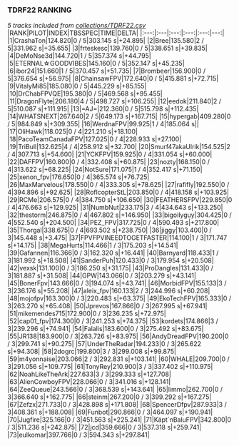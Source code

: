 ### TDRF22 RANKING
*5 tracks included from [collections/TDRF22.csv](/collections/TDRF22.csv)*
|RANK|PILOT|INDEX|TBSSPEC|TIME|DELTA|
|:---:|:---|:---:|:---:|:---:|---:|
|1|CrashaTon|124.820|0 / 5|303.145 s|+24.895|
|2|Bree|135.580|2 / 5|331.962 s|+35.655|
|3|frteskesc|139.760|0 / 5|338.651 s|+39.835|
|4|DeMoNse3d|144.720|1 / 5|357.374 s|+44.795|
|5|ETERNAL☆GOODVIBES|145.160|0 / 5|352.147 s|+45.235|
|6|ibor24|151.660|1 / 5|370.457 s|+51.735|
|7|Brombeer|156.900|0 / 5|376.654 s|+56.975|
|8|ChainsawFPV|172.640|0 / 5|415.881 s|+72.715|
|9|VitalyMi85|185.080|0 / 5|445.229 s|+85.155|
|10|DrChabFPVQE|195.380|0 / 5|469.568 s|+95.455|
|11|DragonFlyte|206.180|4 / 5|498.727 s|+106.255|
|12|eedok|211.840|2 / 5|510.087 s|+111.915|
|13|=AJ=|212.360|0 / 5|515.798 s|+112.435|
|14|WHATSNEXT|267.640|2 / 5|649.173 s|+167.715|
|15|hypergab|409.280|0 / 5|984.849 s|+309.355|
|16|WerdnaFPV|99.925|1 / 4|185.064 s||
|17|OliHawk|118.025|0 / 4|221.210 s|+18.100|
|18|PacoTeamCanadaFPV|127.025|0 / 4|228.933 s|+27.100|
|19|TriBull|132.625|4 / 4|258.912 s|+32.700|
|20|Smurf47akaUlrik|154.525|2 / 4|307.713 s|+54.600|
|21|YCKFPV|159.925|0 / 4|331.054 s|+60.000|
|22|DAFFPV|160.800|0 / 4|332.408 s|+60.875|
|23|nozty|168.150|0 / 4|313.622 s|+68.225|
|24|NotSure|171.075|1 / 4|352.417 s|+71.150|
|25|xenon_fpv|176.650|0 / 4|365.574 s|+76.725|
|26|MaxMarvelous|178.550|0 / 4|333.305 s|+78.625|
|27|rafifly|192.550|0 / 4|394.896 s|+92.625|
|28|RoflcopterStL|203.850|0 / 4|418.158 s|+103.925|
|29|RCMe|206.575|0 / 4|384.750 s|+106.650|
|30|FEATHERSFPV|229.850|0 / 4|476.663 s|+129.925|
|31|NumbNut|233.175|3 / 4|434.643 s|+133.250|
|32|thestorm|246.875|0 / 4|467.802 s|+146.950|
|33|bigoilyguy|304.425|0 / 4|552.540 s|+204.500|
|34|PEZ_FPV|317.725|0 / 4|590.493 s|+217.800|
|35|Thorgal|338.675|0 / 4|693.502 s|+238.750|
|36|jiggy|103.400|0 / 3|145.448 s|+3.475|
|37|FPVFPVINEEDTOGETFASTER|114.100|1 / 3|171.747 s|+14.175|
|38|MegaHurts|114.466|1 / 3|175.203 s|+14.541|
|39|Gafannen|116.366|0 / 3|162.320 s|+16.441|
|40|Barnyard|118.433|1 / 3|181.992 s|+18.508|
|41|SanderPuh|120.433|0 / 3|179.954 s|+20.508|
|42|vexsk|131.100|0 / 3|186.250 s|+31.175|
|43|ProDangles|131.433|0 / 3|181.887 s|+31.508|
|44|GPW|143.066|0 / 3|203.279 s|+43.141|
|45|BonerFpv|143.666|0 / 3|194.074 s|+43.741|
|46|MorbidFPV|155.133|3 / 3|236.176 s|+55.208|
|47|aleix_fpv|160.133|2 / 3|244.996 s|+60.208|
|48|mojofpv|163.300|0 / 3|220.483 s|+63.375|
|49|EkoTechFPV|165.333|0 / 3|263.270 s|+65.408|
|50|Jprevos|167.866|0 / 3|267.995 s|+67.941|
|51|mikemendes715|172.900|0 / 3|236.235 s|+72.975|
|52|cap01_fpv|174.300|0 / 3|241.253 s|+74.375|
|53|kordets|174.866|3 / 3|239.296 s|+74.941|
|54|Falalis|183.600|0 / 3|275.492 s|+83.675|
|55|JR138|183.900|0 / 3|263.726 s|+83.975|
|56|AndyDreadFPV|190.200|0 / 3|299.741 s|+90.275|
|57|UnderTheRadar|194.233|0 / 3|265.622 s|+94.308|
|58|2dogrc|199.800|3 / 3|299.008 s|+99.875|
|59|m4yonnaise|203.066|2 / 3|292.831 s|+103.141|
|60|WHALE|209.700|0 / 3|291.056 s|+109.775|
|61|TonyRey|210.900|3 / 3|337.402 s|+110.975|
|62|NoahLikeTheArk|227.633|3 / 3|299.333 s|+127.708|
|63|AlienCowboyFPV|228.066|0 / 3|341.016 s|+128.141|
|64|ZeeQueue|243.566|0 / 3|368.539 s|+143.641|
|65|limmo|262.700|0 / 3|366.640 s|+162.775|
|66|steinm|267.200|0 / 3|399.292 s|+167.275|
|67|Zefzx|271.733|0 / 3|428.898 s|+171.808|
|68|SpencerDfpv|287.933|3 / 3|408.361 s|+188.008|
|69|Funbot|290.866|0 / 3|464.097 s|+190.941|
|70|Jugfire|325.166|0 / 3|451.563 s|+225.241|
|71|Käpt´nBaluFPV|342.800|0 / 3|511.236 s|+242.875|
|72|jcd|359.666|0 / 3|537.318 s|+259.741|
|73|eulkomar|397.766|0 / 3|594.343 s|+297.841|
